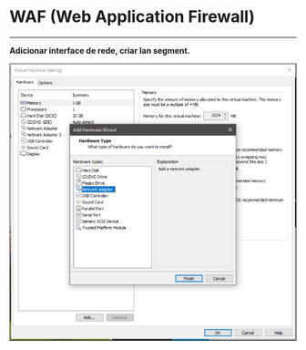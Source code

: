 
# WAF (Web Application Firewall)

---

**Adicionar interface de rede, criar lan segment.**

![network adapter](images/waf_images/waf_img_00.png)